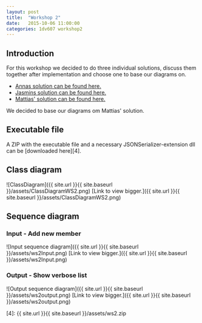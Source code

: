 ```yaml
---
layout: post
title:  "Workshop 2"
date:   2015-10-06 11:00:00
categories: 1dv607 workshop2
---
```


## Introduction

For this workshop we decided to do three individual solutions, discuss them together after implementation and choose one to base our diagrams on. 

* [Annas solution can be found here.][1]
* [Jasmins solution can be found here.][2]
* [Mattias' solution can be found here.][3]


We decided to base our diagrams om Mattias' solution.

## Executable file

A ZIP with the executable file and a necessary JSONSerializer-extension dll can be [downloaded here][4]. 

## Class diagram

![ClassDiagram]({{ site.url }}{{ site.baseurl }}/assets/ClassDiagramWS2.png)
[Link to view bigger.]({{ site.url }}{{ site.baseurl }}/assets/ClassDiagramWS2.png)

## Sequence diagram

### Input - Add new member

![Input sequence diagram]({{ site.url }}{{ site.baseurl }}/assets/ws2Input.png)
[Link to view bigger.]({{ site.url }}{{ site.baseurl }}/assets/ws2Input.png)

### Output - Show verbose list

![Output sequence diagram]({{ site.url }}{{ site.baseurl }}/assets/ws2output.png)
[Link to view bigger.]({{ site.url }}{{ site.baseurl }}/assets/ws2output.png)

[1]: https://github.com/Angamanga/1DV607
[2]: https://github.com/jb223cp/1DV607
[3]: https://github.com/mw222rs/1DV607-Workshop2-MemberRegistry
[4]: {{ site.url }}{{ site.baseurl }}/assets/ws2.zip